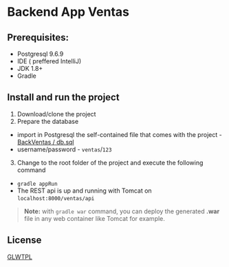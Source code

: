 # Backend App Ventas

## Prerequisites:
* Postgresql 9.6.9 
* IDE ( preffered IntelliJ) 
* JDK 1.8+
* Gradle

## Install and run the project 
1. Download/clone the project 
2. Prepare the database
  * import in Postgresql the self-contained file that comes with the project - [BackVentas / db.sql](https://github.com/CrisPj/BackVentas/blob/master/db.sql)
  * username/password - `ventas`/`123`
3. Change to the root folder of the project and execute the following command 
  * `gradle appRun`
  * The REST api is up and running with Tomcat on `localhost:8000/ventas/api` 
  
> **Note:** with `gradle war` command, you can deploy the generated __.war__ file in any web container like Tomcat for example. 

## License

[GLWTPL](https://github.com/me-shaon/GLWTPL/blob/master/LICENSE)



